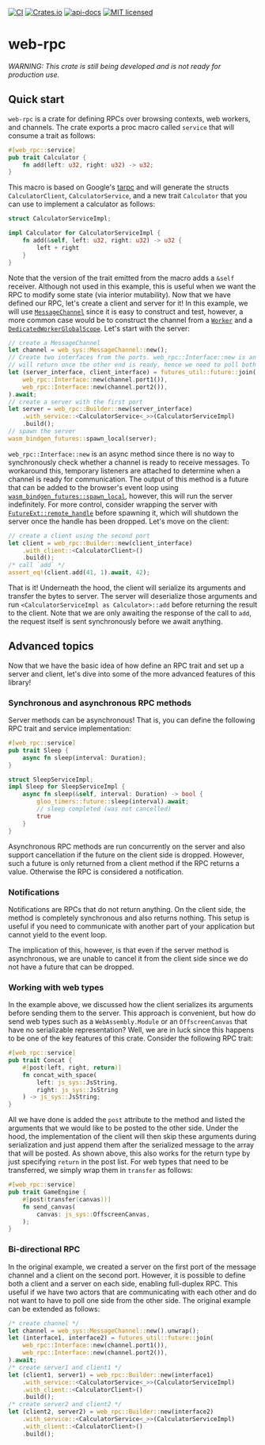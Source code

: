 [![CI](https://github.com/allsey87/web-rpc/actions/workflows/test.yaml/badge.svg)](https://github.com/allsey87/web-rpc/actions)
[![Crates.io](https://img.shields.io/crates/v/web-rpc.svg)](https://crates.io/crates/web-rpc)
[![api-docs](https://docs.rs/web_rpc/badge.svg)](https://docs.rs/web_rpc/)
[![MIT licensed](https://img.shields.io/badge/license-MIT-blue.svg)](LICENSE)

# web-rpc
*WARNING: This crate is still being developed and is not ready for production use.*

## Quick start
`web-rpc` is a crate for defining RPCs over browsing contexts, web workers, and channels. The crate exports a proc macro called `service` that will consume a trait as follows:
```rust
#[web_rpc::service]
pub trait Calculator {
    fn add(left: u32, right: u32) -> u32;
}
```
This macro is based on Google's [tarpc](https://github.com/google/tarpc) and will generate the structs `CalculatorClient`, `CalculatorService`, and a new trait `Calculator` that you can use to implement a calculator as follows:
```rust
struct CalculatorServiceImpl;

impl Calculator for CalculatorServiceImpl {
    fn add(&self, left: u32, right: u32) -> u32 {
        left + right
    }
}
```
Note that the version of the trait emitted from the macro adds a `&self` receiver. Although not used in this example, this is useful when we want the RPC to modify some state (via interior mutability). Now that we have defined our RPC, let's create a client and server for it! In this example, we will use [`MessageChannel`](https://docs.rs/web-sys/latest/web_sys/struct.MessageChannel.html) since it is easy to construct and test, however, a more common case would be to construct the channel from a [`Worker`](https://docs.rs/web-sys/latest/web_sys/struct.Worker.html) and a [`DedicatedWorkerGlobalScope`](https://docs.rs/web-sys/latest/web_sys/struct.DedicatedWorkerGlobalScope.html). Let's start with the server:
```rust
// create a MessageChannel
let channel = web_sys::MessageChannel::new();
// Create two interfaces from the ports. web_rpc::Interface::new is an async method that
// will return once the other end is ready, hence we need to poll both at the same time
let (server_interface, client_interface) = futures_util::future::join(
    web_rpc::Interface::new(channel.port1()),
    web_rpc::Interface::new(channel.port2()),
).await;
// create a server with the first port
let server = web_rpc::Builder::new(server_interface)
    .with_service::<CalculatorService<_>>(CalculatorServiceImpl)
    .build();
// spawn the server
wasm_bindgen_futures::spawn_local(server);
```
`web_rpc::Interface::new` is an async method since there is no way to synchronously check whether a channel is ready to receive messages. To workaround this, temporary listeners are attached to determine when a channel is ready for communication. The output of this method is a future that can be added to the browser's event loop using [`wasm_bindgen_futures::spawn_local`](https://docs.rs/wasm-bindgen-futures/latest/wasm_bindgen_futures/fn.spawn_local.html), however, this will run the server indefinitely. For more control, consider wrapping the server with [`FutureExt::remote_handle`](https://docs.rs/futures/latest/futures/future/trait.FutureExt.html#method.remote_handle) before spawning it, which will shutdown the server once the handle has been dropped. Let's move on the client:
```rust
// create a client using the second port
let client = web_rpc::Builder::new(client_interface)
    .with_client::<CalculatorClient>()
    .build();
/* call `add` */
assert_eq!(client.add(41, 1).await, 42);
```
That is it! Underneath the hood, the client will serialize its arguments and transfer the bytes to server. The server will deserialize those arguments and run `<CalculatorServiceImpl as Calculator>::add` before returning the result to the client. Note that we are only awaiting the response of the call to `add`, the request itself is sent synchronously before we await anything.

## Advanced topics
Now that we have the basic idea of how define an RPC trait and set up a server and client, let's dive into some of the more advanced features of this library!

### Synchronous and asynchronous RPC methods
Server methods can be asynchronous! That is, you can define the following RPC trait and service implementation:

```rust
#[web_rpc::service]
pub trait Sleep {
    async fn sleep(interval: Duration);
}

struct SleepServiceImpl;
impl Sleep for SleepServiceImpl {
    async fn sleep(&self, interval: Duration) -> bool {
        gloo_timers::future::sleep(interval).await;
        // sleep completed (was not cancelled)
        true
    }
}
```
Asynchronous RPC methods are run concurrently on the server and also support cancellation if the future on the client side is dropped. However, such a future is only returned from a client method if the RPC returns a value. Otherwise the RPC is considered a notification.

### Notifications
Notifications are RPCs that do not return anything. On the client side, the method is completely synchronous and also returns nothing. This setup is useful if you need to communicate with another part of your application but cannot yield to the event loop.

The implication of this, however, is that even if the server method is asynchronous, we are unable to cancel it from the client side since we do not have a future that can be dropped.

### Working with web types
In the example above, we discussed how the client serializes its arguments before sending them to the server. This approach is convenient, but how do send web types such as a `WebAssembly.Module` or an `OffscreenCanvas` that have no serializable representation? Well, we are in luck since this happens to be one of the key features of this crate. Consider the following RPC trait:
```rust
#[web_rpc::service]
pub trait Concat {
    #[post(left, right, return)]
    fn concat_with_space(
        left: js_sys::JsString,
        right: js_sys::JsString
    ) -> js_sys::JsString;
}
```
All we have done is added the `post` attribute to the method and listed the arguments that we would like to be posted to the other side. Under the hood, the implementation of the client will then skip these arguments during serialization and just append them after the serialized message to the array that will be posted. As shown above, this also works for the return type by just specifying `return` in the post list. For web types that need to be transferred, we simply wrap them in `transfer` as follows:
```rust
#[web_rpc::service]
pub trait GameEngine {
    #[post(transfer(canvas))]
    fn send_canvas(
        canvas: js_sys::OffscreenCanvas,
    );
}
```
### Bi-directional RPC
In the original example, we created a server on the first port of the message channel and a client on the second port. However, it is possible to define both a client and a server on each side, enabling full-duplex RPC. This useful if we have two actors that are communicating with each other and do not want to have to poll one side from the other side. The original example can be extended as follows:
```rust
/* create channel */
let channel = web_sys::MessageChannel::new().unwrap();
let (interface1, interface2) = futures_util::future::join(
    web_rpc::Interface::new(channel.port1()),
    web_rpc::Interface::new(channel.port2()),
).await;
/* create server1 and client1 */
let (client1, server1) = web_rpc::Builder::new(interface1)
    .with_service::<CalculatorService<_>>(CalculatorServiceImpl)
    .with_client::<CalculatorClient>()
    .build();
/* create server2 and client2 */
let (client2, server2) = web_rpc::Builder::new(interface2)
    .with_service::<CalculatorService<_>>(CalculatorServiceImpl)
    .with_client::<CalculatorClient>()
    .build();
```



